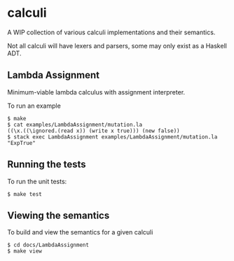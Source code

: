 # calculi

A WIP collection of various calculi implementations and their semantics.

Not all calculi will have lexers and parsers, some may only exist as a Haskell ADT.


## Lambda Assignment

Minimum-viable lambda calculus with assignment interpreter.

To run an example

    $ make
    $ cat examples/LambdaAssignment/mutation.la
    ((\x.((\ignored.(read x)) (write x true))) (new false))
    $ stack exec LambdaAssignment examples/LambdaAssignment/mutation.la
    "ExpTrue"

## Running the tests

To run the unit tests:

    $ make test


## Viewing the semantics

To build and view the semantics for a given calculi

    $ cd docs/LambdaAssignment
    $ make view

